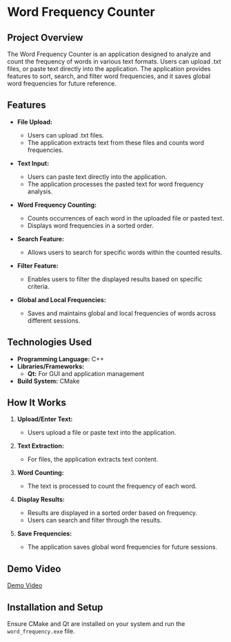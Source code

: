 # Word Frequency Counter

## Project Overview

The Word Frequency Counter is an application designed to analyze and count the frequency of words in various text formats. Users can upload .txt files, or paste text directly into the application. The application provides features to sort, search, and filter word frequencies, and it saves global word frequencies for future reference.

## Features

- **File Upload:**
  - Users can upload .txt files.
  - The application extracts text from these files and counts word frequencies.

- **Text Input:**
  - Users can paste text directly into the application.
  - The application processes the pasted text for word frequency analysis.

- **Word Frequency Counting:**
  - Counts occurrences of each word in the uploaded file or pasted text.
  - Displays word frequencies in a sorted order.

- **Search Feature:**
  - Allows users to search for specific words within the counted results.

- **Filter Feature:**
  - Enables users to filter the displayed results based on specific criteria.

- **Global and Local Frequencies:**
  - Saves and maintains global and local frequencies of words across different sessions.

## Technologies Used

- **Programming Language:** C++
- **Libraries/Frameworks:**
  - **Qt:** For GUI and application management
- **Build System:** CMake

## How It Works

1. **Upload/Enter Text:**
   - Users upload a file or paste text into the application.

2. **Text Extraction:**
   - For files, the application extracts text content.

3. **Word Counting:**
   - The text is processed to count the frequency of each word.

4. **Display Results:**
   - Results are displayed in a sorted order based on frequency.
   - Users can search and filter through the results.

5. **Save Frequencies:**
   - The application saves global word frequencies for future sessions.

## Demo Video
[Demo Video](https://drive.google.com/file/d/1owNnb_Cn7zANS9RyqC1gKWTlb5BiXP-u/view?usp=sharing)
## Installation and Setup
Ensure CMake and Qt are installed on your system and run the `word_frequency.exe` file.
